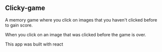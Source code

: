 ## Clicky-game

A memory game where you click on images that you haven't clicked before to gain score.

When you click on an image that was clicked before the game is over.

This app was built with react